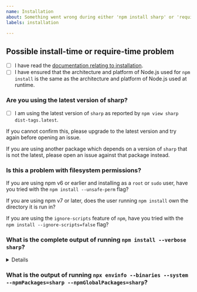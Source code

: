 ```yaml
---
name: Installation
about: Something went wrong during either 'npm install sharp' or 'require("sharp")'
labels: installation

---
```


<!-- Please try to answer as many of these questions as possible. -->

## Possible install-time or require-time problem

<!-- Please place an [x] in the box to confirm. -->

- [ ] I have read the [documentation relating to installation](https://sharp.pixelplumbing.com/install).
- [ ] I have ensured that the architecture and platform of Node.js used for `npm install` is the same as the architecture and platform of Node.js used at runtime.

### Are you using the latest version of sharp?

<!-- Please place an [x] in the box to confirm. -->

- [ ] I am using the latest version of `sharp` as reported by `npm view sharp dist-tags.latest`.

If you cannot confirm this, please upgrade to the latest version and try again before opening an issue.

If you are using another package which depends on a version of `sharp` that is not the latest, please open an issue against that package instead.

### Is this a problem with filesystem permissions?

If you are using npm v6 or earlier and installing as a `root` or `sudo` user, have you tried with the `npm install --unsafe-perm` flag?

If you are using npm v7 or later, does the user running `npm install` own the directory it is run in?

If you are using the `ignore-scripts` feature of `npm`, have you tried with the `npm install --ignore-scripts=false` flag?

### What is the complete output of running `npm install --verbose sharp`?

<details>

<!-- Please provide output of `npm install --verbose sharp` here. -->

</details>

### What is the output of running `npx envinfo --binaries --system --npmPackages=sharp --npmGlobalPackages=sharp`?

<!-- Please provide output of `npx envinfo --binaries --system --npmPackages=sharp --npmGlobalPackages=sharp` here. -->
